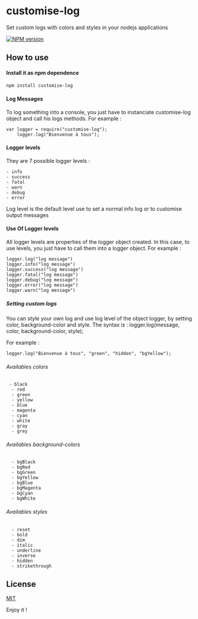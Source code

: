 # customise-log
Set custom logs with colors and styles in your nodejs applications

[![NPM version](https://img.shields.io/npm/v/customise-log.svg)](https://www.npmjs.com/package/customise-log)

## How to use

#### Install it as npm dependence

```bash
npm install customise-log
```

#### Log Messages
To log something into a console, you just have to instanciate customise-log object and call his logs methods.
For example :

	var logger = require("customise-log");            			
	    logger.log("Bienvenue à tous");

#### Logger levels
They are 7 possible logger levels : 

	- info
	- success
	- fatal
	- warn
	- debug
	- error

Log level is the default level use to set a normal info log or to customise output messages
 
#### Use Of Logger levels
All logger levels are properties of the logger object created.
In this case, to use levels, you just have to call them into a logger object.
For example :
	
	logger.log("log message")
	logger.info("log message")
	logger.success("log message")
	logger.fatal("log message")
	logger.debug("log message")
	logger.error("log message")
	logger.warn("log message")

##### Setting custom logs
You can style your own log and use log level of the object logger, by setting color, background-color and style.
The syntax is :
	logger.log(message, color, background-color, style);

For example :

	logger.log("Bienvenue à tous", "green", "hidden", "bgYellow");


###### Availables colors
	
	 - black
	  - red
	  - green
	  - yellow
	  - blue
	  - magenta
	  - cyan
	  - white
	  - gray
	  - grey

###### Availables background-colors

	  - bgBlack
	  - bgRed
	  - bgGreen
	  - bgYellow
	  - bgBlue
	  - bgMagenta
	  - bgCyan
	  - bgWhite

###### Availables styles

	  - reset
	  - bold
	  - dim
	  - italic
	  - underline
	  - inverse
	  - hidden
	  - strikethrough

## License

[MIT](LICENSE)


Enjoy it !
